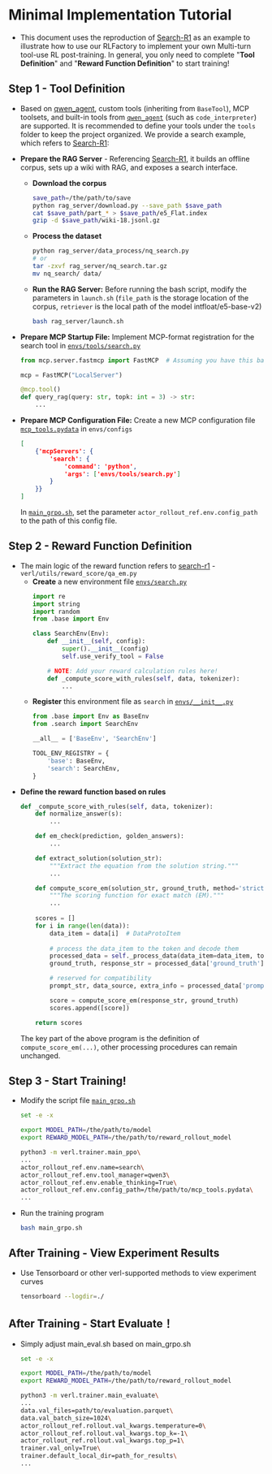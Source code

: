 # Minimal Implementation Tutorial

+ This document uses the reproduction of [Search-R1](https://github.com/PeterGriffinJin/Search-R1) as an example to illustrate how to use our RLFactory to implement your own Multi-turn tool-use RL post-training. In general, you only need to complete "**Tool Definition**" and "**Reward Function Definition**" to start training!

## Step 1 - Tool Definition
+ Based on [qwen_agent](https://github.com/QwenLM/Qwen-Agent), custom tools (inheriting from `BaseTool`), MCP toolsets, and built-in tools from [`qwen_agent`](https://github.com/QwenLM/Qwen-Agent) (such as `code_interpreter`) are supported. It is recommended to define your tools under the `tools` folder to keep the project organized. We provide a search example, which refers to [Search-R1](https://github.com/PeterGriffinJin/Search-R1):

+ **Prepare the RAG Server** - Referencing [Search-R1](https://github.com/PeterGriffinJin/Search-R1), it builds an offline corpus, sets up a wiki with RAG, and exposes a search interface.
    + **Download the corpus**
        ```bash
        save_path=/the/path/to/save
        python rag_server/download.py --save_path $save_path
        cat $save_path/part_* > $save_path/e5_Flat.index
        gzip -d $save_path/wiki-18.jsonl.gz
        ```
    + **Process the dataset**
        ```bash
        python rag_server/data_process/nq_search.py
        # or
        tar -zxvf rag_server/nq_search.tar.gz
        mv nq_search/ data/
        ```
    + **Run the RAG Server:** Before running the bash script, modify the parameters in `launch.sh` (`file_path` is the storage location of the corpus, `retriever` is the local path of the model intfloat/e5-base-v2)
        ```bash
        bash rag_server/launch.sh
        ```
+ **Prepare MCP Startup File:** Implement MCP-format registration for the search tool in [`envs/tools/search.py`](../../../envs/tools/search.py)
    ```python
    from mcp.server.fastmcp import FastMCP  # Assuming you have this base library
    
    mcp = FastMCP("LocalServer")
    
    @mcp.tool()
    def query_rag(query: str, topk: int = 3) -> str:
        ...
    ```
+ **Prepare MCP Configuration File:** Create a new MCP configuration file [`mcp_tools.pydata`](../../../envs/configs/mcp_tools.pydata) in `envs/configs`
    ```json
    [
        {'mcpServers': {
            'search': {
                'command': 'python',
                'args': ['envs/tools/search.py']
            }
        }}
    ]
    ```
    In [`main_grpo.sh`](../../../main_grpo.sh), set the parameter `actor_rollout_ref.env.config_path` to the path of this config file.

## Step 2 - Reward Function Definition

+ The main logic of the reward function refers to [search-r1](https://github.com/PeterGriffinJin/Search-R1) - `verl/utils/reward_score/qa_em.py`
  + **Create** a new environment file [`envs/search.py`](../../../envs/search.py)
    ```python
    import re
    import string
    import random
    from .base import Env

    class SearchEnv(Env):
        def __init__(self, config):
            super().__init__(config)
            self.use_verify_tool = False

        # NOTE: Add your reward calculation rules here!
        def _compute_score_with_rules(self, data, tokenizer):
            ...
    ```
  + **Register** this environment file as `search` in [`envs/__init__.py`](../../../envs/__init__.py)
    ```python
    from .base import Env as BaseEnv
    from .search import SearchEnv

    __all__ = ['BaseEnv', 'SearchEnv']

    TOOL_ENV_REGISTRY = {
        'base': BaseEnv,
        'search': SearchEnv,
    }
    ```
+ **Define the reward function based on rules**
    ```python
    def _compute_score_with_rules(self, data, tokenizer):
        def normalize_answer(s):
            ...

        def em_check(prediction, golden_answers):
            ...

        def extract_solution(solution_str):
            """Extract the equation from the solution string."""
            ...

        def compute_score_em(solution_str, ground_truth, method='strict', format_score=0.0, score=1.):
            """The scoring function for exact match (EM)."""
            ...
        
        scores = []
        for i in range(len(data)):
            data_item = data[i]  # DataProtoItem
            
            # process the data_item to the token and decode them
            processed_data = self._process_data(data_item=data_item, tokenizer=tokenizer)
            ground_truth, response_str = processed_data['ground_truth'], processed_data['response_str']

            # reserved for compatibility
            prompt_str, data_source, extra_info = processed_data['prompt_str'], processed_data['data_source'], processed_data['extra_info']

            score = compute_score_em(response_str, ground_truth)
            scores.append([score])

        return scores
    ```
    The key part of the above program is the definition of `compute_score_em(...)`, other processing procedures can remain unchanged.

## Step 3 - Start Training!

+ Modify the script file [`main_grpo.sh`](../../../main_grpo.sh)
    ```bash
    set -e -x

    export MODEL_PATH=/the/path/to/model
    export REWARD_MODEL_PATH=/the/path/to/reward_rollout_model

    python3 -m verl.trainer.main_ppo\
    ...
    actor_rollout_ref.env.name=search\
    actor_rollout_ref.env.tool_manager=qwen3\
    actor_rollout_ref.env.enable_thinking=True\
    actor_rollout_ref.env.config_path=/the/path/to/mcp_tools.pydata\
    ...
    ```
+ Run the training program
    ```bash
    bash main_grpo.sh
    ```

## After Training - View Experiment Results

+ Use Tensorboard or other verl-supported methods to view experiment curves
    ```bash
    tensorboard --logdir=./
    ```

## After Training - Start Evaluate！ 

+ Simply adjust main_eval.sh based on main_grpo.sh
    ```bash
    set -e -x

    export MODEL_PATH=/the/path/to/model
    export REWARD_MODEL_PATH=/the/path/to/reward_rollout_model

    python3 -m verl.trainer.main_evaluate\
    ...
    data.val_files=path/to/evaluation.parquet\
    data.val_batch_size=1024\
    actor_rollout_ref.rollout.val_kwargs.temperature=0\
    actor_rollout_ref.rollout.val_kwargs.top_k=-1\
    actor_rollout_ref.rollout.val_kwargs.top_p=1\
    trainer.val_only=True\
    trainer.default_local_dir=path_for_results\
    ...
    ```
